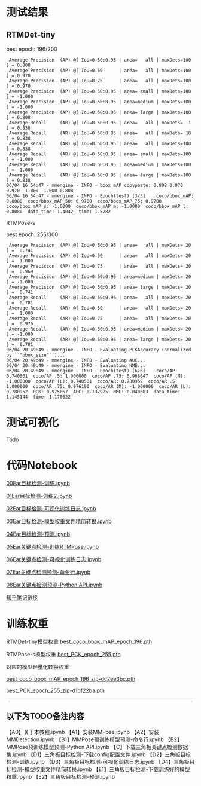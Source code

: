 # 测试结果

## RTMDet-tiny
best epoch: 196/200
```
 Average Precision  (AP) @[ IoU=0.50:0.95 | area=   all | maxDets=100 ] = 0.808
 Average Precision  (AP) @[ IoU=0.50      | area=   all | maxDets=100 ] = 0.970
 Average Precision  (AP) @[ IoU=0.75      | area=   all | maxDets=100 ] = 0.970
 Average Precision  (AP) @[ IoU=0.50:0.95 | area= small | maxDets=100 ] = -1.000
 Average Precision  (AP) @[ IoU=0.50:0.95 | area=medium | maxDets=100 ] = -1.000
 Average Precision  (AP) @[ IoU=0.50:0.95 | area= large | maxDets=100 ] = 0.808
 Average Recall     (AR) @[ IoU=0.50:0.95 | area=   all | maxDets=  1 ] = 0.838
 Average Recall     (AR) @[ IoU=0.50:0.95 | area=   all | maxDets= 10 ] = 0.838
 Average Recall     (AR) @[ IoU=0.50:0.95 | area=   all | maxDets=100 ] = 0.838
 Average Recall     (AR) @[ IoU=0.50:0.95 | area= small | maxDets=100 ] = -1.000
 Average Recall     (AR) @[ IoU=0.50:0.95 | area=medium | maxDets=100 ] = -1.000
 Average Recall     (AR) @[ IoU=0.50:0.95 | area= large | maxDets=100 ] = 0.838
06/04 16:54:47 - mmengine - INFO - bbox_mAP_copypaste: 0.808 0.970 0.970 -1.000 -1.000 0.808
06/04 16:54:47 - mmengine - INFO - Epoch(test) [3/3]    coco/bbox_mAP: 0.8080  coco/bbox_mAP_50: 0.9700  coco/bbox_mAP_75: 0.9700  coco/bbox_mAP_s: -1.0000  coco/bbox_mAP_m: -1.0000  coco/bbox_mAP_l: 0.8080  data_time: 1.4042  time: 1.5282
```

RTMPose-s

best epoch: 255/300
```
 Average Precision  (AP) @[ IoU=0.50:0.95 | area=   all | maxDets= 20 ] =  0.741
 Average Precision  (AP) @[ IoU=0.50      | area=   all | maxDets= 20 ] =  1.000
 Average Precision  (AP) @[ IoU=0.75      | area=   all | maxDets= 20 ] =  0.969
 Average Precision  (AP) @[ IoU=0.50:0.95 | area=medium | maxDets= 20 ] = -1.000
 Average Precision  (AP) @[ IoU=0.50:0.95 | area= large | maxDets= 20 ] =  0.741
 Average Recall     (AR) @[ IoU=0.50:0.95 | area=   all | maxDets= 20 ] =  0.781
 Average Recall     (AR) @[ IoU=0.50      | area=   all | maxDets= 20 ] =  1.000
 Average Recall     (AR) @[ IoU=0.75      | area=   all | maxDets= 20 ] =  0.976
 Average Recall     (AR) @[ IoU=0.50:0.95 | area=medium | maxDets= 20 ] = -1.000
 Average Recall     (AR) @[ IoU=0.50:0.95 | area= large | maxDets= 20 ] =  0.781
06/04 20:49:49 - mmengine - INFO - Evaluating PCKAccuracy (normalized by ``"bbox_size"``)...
06/04 20:49:49 - mmengine - INFO - Evaluating AUC...
06/04 20:49:49 - mmengine - INFO - Evaluating NME...
06/04 20:49:49 - mmengine - INFO - Epoch(test) [6/6]    coco/AP: 0.740501  coco/AP .5: 1.000000  coco/AP .75: 0.968647  coco/AP (M): -1.000000  coco/AP (L): 0.740501  coco/AR: 0.780952  coco/AR .5: 1.000000  coco/AR .75: 0.976190  coco/AR (M): -1.000000  coco/AR (L): 0.780952  PCK: 0.975057  AUC: 0.137925  NME: 0.040603  data_time: 1.145144  time: 1.170622
```

# 测试可视化
Todo





# 代码Notebook
[00Ear目标检测-训练.ipynb](https://github.com/chg0901/openmmlab2-hong/blob/main/No1-Assignment/00Ear%E7%9B%AE%E6%A0%87%E6%A3%80%E6%B5%8B-%E8%AE%AD%E7%BB%83.ipynb)

[01Ear目标检测-训练2.ipynb](https://github.com/chg0901/openmmlab2-hong/blob/main/No1-Assignment/01Ear%E7%9B%AE%E6%A0%87%E6%A3%80%E6%B5%8B-%E8%AE%AD%E7%BB%832.ipynb)

[02Ear目标检测-可视化训练日志.ipynb](https://github.com/chg0901/openmmlab2-hong/blob/main/No1-Assignment/02Ear%E7%9B%AE%E6%A0%87%E6%A3%80%E6%B5%8B-%E5%8F%AF%E8%A7%86%E5%8C%96%E8%AE%AD%E7%BB%83%E6%97%A5%E5%BF%97.ipynb)

[03Ear目标检测-模型权重文件精简转换.ipynb](https://github.com/chg0901/openmmlab2-hong/blob/main/No1-Assignment/03Ear%E7%9B%AE%E6%A0%87%E6%A3%80%E6%B5%8B-%E6%A8%A1%E5%9E%8B%E6%9D%83%E9%87%8D%E6%96%87%E4%BB%B6%E7%B2%BE%E7%AE%80%E8%BD%AC%E6%8D%A2.ipynb)

[04Ear目标检测-预测.ipynb](https://github.com/chg0901/openmmlab2-hong/blob/main/No1-Assignment/04Ear%E7%9B%AE%E6%A0%87%E6%A3%80%E6%B5%8B-%E9%A2%84%E6%B5%8B.ipynb)

[05Ear关键点检测-训练RTMPose.ipynb](https://github.com/chg0901/openmmlab2-hong/blob/main/No1-Assignment/05Ear%E5%85%B3%E9%94%AE%E7%82%B9%E6%A3%80%E6%B5%8B-%E8%AE%AD%E7%BB%83RTMPose.ipynb)

[06Ear关键点检测-可视化训练日志.ipynb](https://github.com/chg0901/openmmlab2-hong/blob/main/No1-Assignment/06Ear%E5%85%B3%E9%94%AE%E7%82%B9%E6%A3%80%E6%B5%8B-%E5%8F%AF%E8%A7%86%E5%8C%96%E8%AE%AD%E7%BB%83%E6%97%A5%E5%BF%97.ipynb)

[07Ear关键点检测预测-命令行.ipynb](https://github.com/chg0901/openmmlab2-hong/blob/main/No1-Assignment/07Ear%E5%85%B3%E9%94%AE%E7%82%B9%E6%A3%80%E6%B5%8B%E9%A2%84%E6%B5%8B-%E5%91%BD%E4%BB%A4%E8%A1%8C.ipynb)

[08Ear关键点检测预测-Python API.ipynb](https://github.com/chg0901/openmmlab2-hong/blob/main/No1-Assignment/08Ear%E5%85%B3%E9%94%AE%E7%82%B9%E6%A3%80%E6%B5%8B%E9%A2%84%E6%B5%8B-Python%20API.ipynb)


[知乎笔记链接](https://zhuanlan.zhihu.com/p/634511756) 

# 训练权重

RTMDet-tiny模型权重
[best_coco_bbox_mAP_epoch_196.pth](https://drive.google.com/file/d/1oBaGq98r5VySlMtCbLCavkStpmgxNLYl/view?usp=drive_link)

RTMPose-s模型权重
[best_PCK_epoch_255.pth](https://drive.google.com/file/d/1lFYuInSq_YISKDQp1PAhuaLUMRMxLsos/view?usp=sharing)

对应的模型轻量化转换权重

[best_coco_bbox_mAP_epoch_196_zip-dc2ee3bc.pth](https://drive.google.com/file/d/12NlnTy3P7-oVaMaYev3xr3tZbb2zFC6l/view?usp=sharing)

[best_PCK_epoch_255_zip-d1bf22ba.pth](https://drive.google.com/file/d/1WQRyWI22EJji4IwI9M_1ye_ljUwuAIyq/view?usp=sharing)



------------------------------------------------------------------------------------------
以下为TODO备注内容
------------------------------------------------------------------------------------------


【A0】关于本教程.ipynb
【A1】安装MMPose.ipynb
【A2】安装MMDetection.ipynb
【B1】MMPose预训练模型预测-命令行.ipynb
【B2】MMPose预训练模型预测-Python API.ipynb
【C】下载三角板关键点检测数据集.ipynb
【D1】三角板目标检测-下载config配置文件.ipynb
【D2】三角板目标检测-训练.ipynb
【D3】三角板目标检测-可视化训练日志.ipynb
【D4】三角板目标检测-模型权重文件精简转换.ipynb
【E1】三角板目标检测-下载训练好的模型权重.ipynb
【E2】三角板目标检测-预测.ipynb
